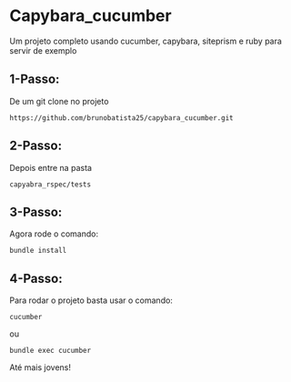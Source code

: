 # Capybara_cucumber

Um projeto completo usando cucumber, capybara, siteprism e ruby para servir de exemplo

## 1-Passo:

De um git clone no projeto

```
https://github.com/brunobatista25/capybara_cucumber.git
```

## 2-Passo:

Depois entre na pasta

```
capyabra_rspec/tests
```

## 3-Passo:

Agora rode o comando:

```
bundle install
```

## 4-Passo:

Para rodar o projeto basta usar o comando:

```
cucumber
```

ou

```
bundle exec cucumber
```

Até mais jovens!

